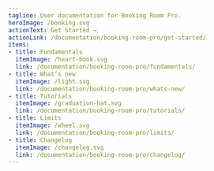 ```yaml
---
tagline: User documentation for Booking Room Pro.
heroImage: /booking.svg
actionText: Get Started →
actionLink: /documentation/booking-room-pro/get-started/
items:
- title: Fundamentals​
  itemImage: /heart-book.svg
  link: /documentation/booking-room-pro/fundamentals/
- title: What’s new
  itemImage: /light.svg
  link: /documentation/booking-room-pro/whats-new/
- title: Tutorials
  itemImage: /graduation-hat.svg
  link: /documentation/booking-room-pro/tutorials/
- title: Limits
  itemImage: /wheel.svg
  link: /documentation/booking-room-pro/limits/
- title: Changelog
  itemImage: /changelog.svg
  link: /documentation/booking-room-pro/changelog/
---
```


<Overview />